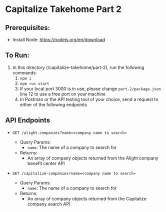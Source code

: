# Capitalize Takehome Part 2

## Prerequisites:
* Install Node: https://nodejs.org/en/download

## To Run:
1. In this directory (/capitalize-takehome/part-2), run the following commands:
   1. `npm i`
   2. `npm run start`
   3. If your local port 3000 is in use, please change `part-2/package.json` line 12 to use a free port on your machine
   4. In Postman or the API testing tool of your choice, send a request to either of the following endpoints

## API Endpoints
* `GET /alight-companies?name=<company name to search>`
  * Query Params:
    * `name`: The name of a company to search for
  * Returns:
    * An array of company objects returned from the Alight company benefit center API

* `GET /capitalize-companies?name=<company name to search>`
    * Query Params:
        * `name`: The name of a company to search for
    * Returns:
      * An array of company objects returned from the Capitalize company search API
